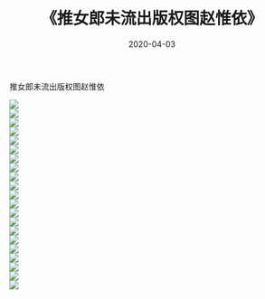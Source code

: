 ﻿---
layout: post
title:  《推女郎未流出版权图赵惟依》
date:   2020-04-03
img: http://imgx.orgx.ga/漏D/网络美图/2020/推女郎未流出版权图赵惟依/000.jpg
categories: [美女, 清纯, 唯美]
---

推女郎未流出版权图赵惟依

  ![](http://imgx.orgx.ga/漏D/网络美图/2020/推女郎未流出版权图赵惟依/001.jpg) <br> ![](http://imgx.orgx.ga/漏D/网络美图/2020/推女郎未流出版权图赵惟依/002.jpg) <br> ![](http://imgx.orgx.ga/漏D/网络美图/2020/推女郎未流出版权图赵惟依/003.jpg) <br> ![](http://imgx.orgx.ga/漏D/网络美图/2020/推女郎未流出版权图赵惟依/004.jpg) <br> ![](http://imgx.orgx.ga/漏D/网络美图/2020/推女郎未流出版权图赵惟依/005.jpg) <br> ![](http://imgx.orgx.ga/漏D/网络美图/2020/推女郎未流出版权图赵惟依/006.jpg) <br> ![](http://imgx.orgx.ga/漏D/网络美图/2020/推女郎未流出版权图赵惟依/007.jpg) <br> ![](http://imgx.orgx.ga/漏D/网络美图/2020/推女郎未流出版权图赵惟依/008.jpg) <br> ![](http://imgx.orgx.ga/漏D/网络美图/2020/推女郎未流出版权图赵惟依/009.jpg) <br> ![](http://imgx.orgx.ga/漏D/网络美图/2020/推女郎未流出版权图赵惟依/010.jpg) <br> ![](http://imgx.orgx.ga/漏D/网络美图/2020/推女郎未流出版权图赵惟依/011.jpg) <br> ![](http://imgx.orgx.ga/漏D/网络美图/2020/推女郎未流出版权图赵惟依/012.jpg) <br> ![](http://imgx.orgx.ga/漏D/网络美图/2020/推女郎未流出版权图赵惟依/013.jpg) <br> ![](http://imgx.orgx.ga/漏D/网络美图/2020/推女郎未流出版权图赵惟依/014.jpg) <br> ![](http://imgx.orgx.ga/漏D/网络美图/2020/推女郎未流出版权图赵惟依/015.jpg) <br> ![](http://imgx.orgx.ga/漏D/网络美图/2020/推女郎未流出版权图赵惟依/016.jpg) <br> ![](http://imgx.orgx.ga/漏D/网络美图/2020/推女郎未流出版权图赵惟依/017.jpg) <br> ![](http://imgx.orgx.ga/漏D/网络美图/2020/推女郎未流出版权图赵惟依/018.jpg) <br> ![](http://imgx.orgx.ga/漏D/网络美图/2020/推女郎未流出版权图赵惟依/019.jpg) <br> ![](http://imgx.orgx.ga/漏D/网络美图/2020/推女郎未流出版权图赵惟依/020.jpg) <br> ![](http://imgx.orgx.ga/漏D/网络美图/2020/推女郎未流出版权图赵惟依/021.jpg) <br>